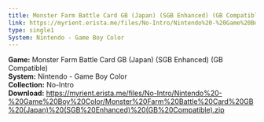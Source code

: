 ```yaml
---
title: Monster Farm Battle Card GB (Japan) (SGB Enhanced) (GB Compatible)
link: https://myrient.erista.me/files/No-Intro/Nintendo%20-%20Game%20Boy%20Color/Monster%20Farm%20Battle%20Card%20GB%20(Japan)%20(SGB%20Enhanced)%20(GB%20Compatible).zip
type: single1
System: Nintendo - Game Boy Color
---
```

<b>Game:</b> Monster Farm Battle Card GB (Japan) (SGB Enhanced) (GB Compatible)<br>
<b>System:</b> Nintendo - Game Boy Color<br>
<b>Collection:</b> No-Intro<br>
<b>Download:</b> https://myrient.erista.me/files/No-Intro/Nintendo%20-%20Game%20Boy%20Color/Monster%20Farm%20Battle%20Card%20GB%20(Japan)%20(SGB%20Enhanced)%20(GB%20Compatible).zip